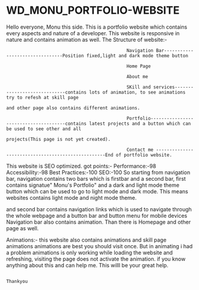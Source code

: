 # WD_MONU_PORTFOLIO-WEBSITE

Hello everyone,
              Monu this side. This is a portfolio website which contains every aspects and nature of a developer. This website is responsive in nature  and contains animation as well. The Structure of website:-

                                                 Navigation Bar--------------------------------Position fixed,light and dark mode theme button

                                                 Home Page 

                                                 About me

                                                 SKill and services-----------------------------contains lots of animation, to see animations try to refesh at skill page
                                                                                                       and other page also contains different animations.

                                                 Portfolio--------------------------------------contains latest projects and a button which can be used to see other and all
                                                                                                             projects(This page is not yet created).

                                                 Contact me ---------------------------------------------------End of portfolio website.

This website is SEO optimized.
                         got points:-
                                                 Performance:-98
                                                 Accessibility:-98
                                                 Best Practices:-100
                                                 SEO:-100
So starting from navigation bar, navigation contains two bars which is firstbar and a second bar, first contains signatue" Monu's Portfolio" and a dark and light mode theme button
which can be used to go to light mode and dark mode.
This means websites contains light mode and night mode theme.

and second bar contains navigation links which is used to navigate through the whole webpage and a button bar and button menu for mobile devices 
Navigation bar also contains animation.
Than there is Homepage and other page as well.

Animations:-
this website also contains animations and skill page animations animations are best you should visit once.
But in animating  i had a problem animations is only working while loading the website and refreshing, visiting the page does not activate the animation.
if you know anything about this and can help me.
This willl be your great help.



                                                                              Thankyou

                                                 
